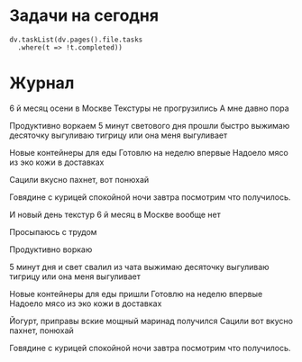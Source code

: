 # Задачи на сегодня
```dataviewjs
dv.taskList(dv.pages().file.tasks 
  .where(t => !t.completed))
```
# Журнал
6 й месяц осени в Москве
Текстуры не прогрузились
А мне давно пора

Продуктивно воркаем
5 минут светового дня прошли быстро
выжимаю десяточку
выгуливаю тигрицу
или она меня выгуливает

Новые контейнеры для еды
Готовлю на неделю впервые
Надоело мясо из эко кожи в доставках

Сацили вкусно пахнет, вот понюхай

Говядине с курицей спокойной ночи
завтра посмотрим что получилось.

И новый день
текстур 6 й месяц в Москве вообще нет

Просыпаюсь с трудом

Продуктивно воркаю

5 минут дня и свет свалил из чата
выжимаю десяточку
выгуливаю тигрицу
или она меня выгуливает

Новые контейнеры для еды пришли
Готовлю на неделю впервые
Надоело мясо из эко кожи в доставках

Йогурт, приправы вские
мощный маринад получился
Сацили вот вкусно пахнет, понюхай

Говядине с курицей спокойной ночи
завтра посмотрим что получилось.